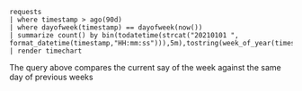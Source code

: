 ```
requests
| where timestamp > ago(90d)
| where dayofweek(timestamp) == dayofweek(now())
| summarize count() by bin(todatetime(strcat("20210101 ", format_datetime(timestamp,"HH:mm:ss"))),5m),tostring(week_of_year(timestamp))
| render timechart 
```
The query above compares the current say of the week against the same day of previous weeks

